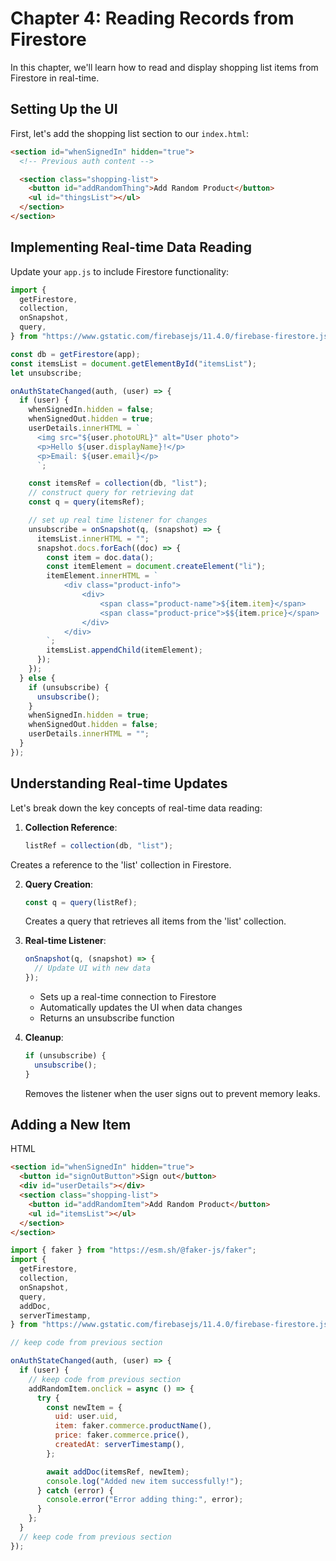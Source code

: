 # Chapter 4: Reading Records from Firestore

In this chapter, we'll learn how to read and display shopping list items from Firestore in real-time.

## Setting Up the UI

First, let's add the shopping list section to our `index.html`:

```html
<section id="whenSignedIn" hidden="true">
  <!-- Previous auth content -->

  <section class="shopping-list">
    <button id="addRandomThing">Add Random Product</button>
    <ul id="thingsList"></ul>
  </section>
</section>
```

## Implementing Real-time Data Reading

Update your `app.js` to include Firestore functionality:

```javascript
import {
  getFirestore,
  collection,
  onSnapshot,
  query,
} from "https://www.gstatic.com/firebasejs/11.4.0/firebase-firestore.js";

const db = getFirestore(app);
const itemsList = document.getElementById("itemsList");
let unsubscribe;

onAuthStateChanged(auth, (user) => {
  if (user) {
    whenSignedIn.hidden = false;
    whenSignedOut.hidden = true;
    userDetails.innerHTML = `
      <img src="${user.photoURL}" alt="User photo">
      <p>Hello ${user.displayName}!</p>
      <p>Email: ${user.email}</p>
      `;

    const itemsRef = collection(db, "list");
    // construct query for retrieving dat
    const q = query(itemsRef);

    // set up real time listener for changes
    unsubscribe = onSnapshot(q, (snapshot) => {
      itemsList.innerHTML = "";
      snapshot.docs.forEach((doc) => {
        const item = doc.data();
        const itemElement = document.createElement("li");
        itemElement.innerHTML = `
            <div class="product-info">
                <div>
                    <span class="product-name">${item.item}</span>
                    <span class="product-price">$${item.price}</span>
                </div>
            </div>
        `;
        itemsList.appendChild(itemElement);
      });
    });
  } else {
    if (unsubscribe) {
      unsubscribe();
    }
    whenSignedIn.hidden = true;
    whenSignedOut.hidden = false;
    userDetails.innerHTML = "";
  }
});
```

## Understanding Real-time Updates

Let's break down the key concepts of real-time data reading:

1. **Collection Reference**:

   ```javascript
   listRef = collection(db, "list");
   ```

Creates a reference to the 'list' collection in Firestore.

2. **Query Creation**:

   ```javascript
   const q = query(listRef);
   ```

   Creates a query that retrieves all items from the 'list' collection.

3. **Real-time Listener**:

   ```javascript
   onSnapshot(q, (snapshot) => {
     // Update UI with new data
   });
   ```

   - Sets up a real-time connection to Firestore
   - Automatically updates the UI when data changes
   - Returns an unsubscribe function

4. **Cleanup**:
   ```javascript
   if (unsubscribe) {
     unsubscribe();
   }
   ```
   Removes the listener when the user signs out to prevent memory leaks.

## Adding a New Item

HTML

```html
<section id="whenSignedIn" hidden="true">
  <button id="signOutButton">Sign out</button>
  <div id="userDetails"></div>
  <section class="shopping-list">
    <button id="addRandomItem">Add Random Product</button>
    <ul id="itemsList"></ul>
  </section>
</section>
```

```javascript
import { faker } from "https://esm.sh/@faker-js/faker";
import {
  getFirestore,
  collection,
  onSnapshot,
  query,
  addDoc,
  serverTimestamp,
} from "https://www.gstatic.com/firebasejs/11.4.0/firebase-firestore.js";

// keep code from previous section

onAuthStateChanged(auth, (user) => {
  if (user) {
    // keep code from previous section
    addRandomItem.onclick = async () => {
      try {
        const newItem = {
          uid: user.uid,
          item: faker.commerce.productName(),
          price: faker.commerce.price(),
          createdAt: serverTimestamp(),
        };

        await addDoc(itemsRef, newItem);
        console.log("Added new item successfully!");
      } catch (error) {
        console.error("Error adding thing:", error);
      }
    };
  }
  // keep code from previous section
});
```
